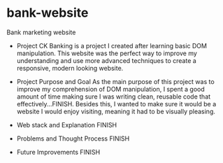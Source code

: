 # bank-website

Bank marketing website

- Project
  CK Banking is a project I created after learning basic DOM manipulation. This website was the perfect way to improve my understanding and use more advanced techniques to create a responsive, modern looking website.

- Project Purpose and Goal
  As the main purpose of this project was to improve my comprehension of DOM manipulation, I spent a good amount of time making sure I was writing clean, reusable code that effectively...FINISH. Besides this, I wanted to make sure it would be a website I would enjoy visiting, meaning it had to be visually pleasing.

- Web stack and Explanation
  FINISH

- Problems and Thought Process
  FINISH

- Future Improvements
  FINISH
